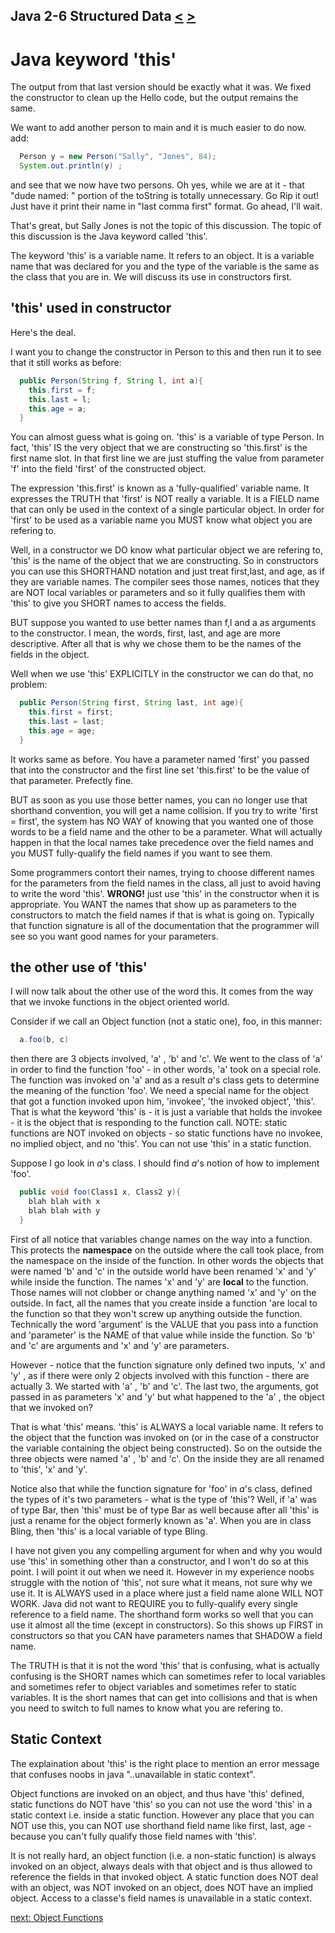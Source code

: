 ## Java 2-6 Structured Data [&LT;](Java0205.md) [&GT;](Java0207.md)
# Java keyword 'this'

The output from that last version should be exactly what it was. We fixed the constructor to clean up the Hello code, but the output remains the same.

We want to add another person to main and it is much easier to do now. add:

```java
  Person y = new Person("Sally", "Jones", 84);
  System.out.println(y) ;
```

and see that we now have two persons. Oh yes, while we are at it - that "dude named: " portion of the toString is totally unnecessary. Go Rip it out! Just have it print their name in "last comma first" format. Go ahead, I'll wait.

That's great, but Sally Jones is not the topic of this discussion. The topic of this discussion is the Java keyword called 'this'. 

The keyword 'this' is a variable name. It refers to an object. It is a variable name that was declared for you and the type of the variable is the same as the class that you are in. We will discuss its use in constructors first.

## 'this' used in constructor
Here's the deal.

I want you to change the constructor in Person to this and then run it to see that it still works as before:

```java
  public Person(String f, String l, int a){
    this.first = f;
    this.last = l;
    this.age = a;
  }
```

You can almost guess what is going on. 'this' is a variable of type Person. In fact, 'this' IS the very object that we are constructing so 'this.first' is the first name slot. In that first line we are just stuffing the value from parameter 'f' into the field 'first' of the constructed object.

The expression 'this.first' is known as a 'fully-qualified' variable name. It expresses the TRUTH that 'first' is NOT really a variable. It is a FIELD name that can only be used in the context of a single particular object. In order for 'first' to be used as a variable name you MUST know what object you are refering to.

Well, in a constructor we DO know what particular object we are refering to, 'this' is the name of the object that we are constructing. So in constructors you can use this SHORTHAND notation and just treat first,last, and age, as if they are variable names. The compiler sees those names, notices that they are NOT local variables or parameters and so it fully qualifies them with 'this' to give you SHORT names to access the fields.

BUT suppose you wanted to use better names than f,l and a as arguments to the constructor. I mean, the words, first, last, and age are more descriptive. After all that is why we chose them to be the names of the fields in the object.

Well when we use 'this' EXPLICITLY in the constructor we can do that, no problem:

```java
  public Person(String first, String last, int age){
    this.first = first;
    this.last = last;
    this.age = age;
  }
```

It works same as before. You have a parameter named 'first' you passed that into the constructor and the first line set 'this.first' to be the value of that parameter. Prefectly fine.

BUT as soon as you use those better names, you can no longer use that shorthand convention, you will get a name collision. If you try to write 'first = first', the system has NO WAY of knowing that you wanted one of those words to be a field name and the other to be a parameter. What will actually happen in that the local names take precedence over the field names and you MUST fully-qualify the field names if you want to see them.

Some programmers contort their names, trying to choose different names for the parameters from the field names in the class, all just to avoid having to write the word 'this'. **WRONG!** just use 'this' in the constructor when it is appropriate. You WANT the names that show up as parameters to the constructors to match the field names if that is what is going on. Typically that function signature is all of the documentation that the programmer will see so you want good names for your parameters.

## the other use of 'this'

I will now talk about the other use of the word this. It comes from the way that we invoke functions in the object oriented world.

Consider if we call an Object function (not a static one), foo,  in this manner:

```java
  a.foo(b, c)
```

then there are 3 objects involved, 'a' , 'b' and 'c'. We went to the class of 'a' in order to find the function 'foo' - in other words, 'a' took on a special role. The function was invoked on 'a' and as a result <i>a</i>'s class gets to determine the meaning of the function 'foo'. We need a special name for the object that got a function invoked upon him, 'invokee', 'the invoked object', 'this'. That is what the keyword 'this' is - it is just a variable that holds the invokee - it is the object that is responding to the function call. NOTE: static functions are NOT invoked on objects - so static functions have no invokee, no implied object, and no 'this'. You can not use 'this' in a static function. 

Suppose I go look in <i>a</i>'s class. I should find <i>a</i>'s notion of how to implement 'foo'.

```java
  public void foo(Class1 x, Class2 y){  
    blah blah with x   
    blah blah with y 
  }
```

First of all notice that variables change names on the way into a function. This protects the **namespace** on the outside where the call took place, from the namespace on the inside of the function. In other words the objects that were named 'b' and 'c' in the outside world have been renamed 'x' and 'y' while inside the function. The names 'x' and 'y' are **local** to the function. Those names will not clobber or change anything named 'x' and 'y' on the outside. In fact, all the names that you create inside a function 'are local to the function so that they won't screw up anything outside the function. Technically the word 'argument' is the VALUE that you pass into a function and 'parameter' is the NAME of that value while inside the function. So 'b' and 'c' are arguments and 'x' and 'y' are parameters.

However - notice that the function signature only defined two inputs, 'x' and 'y' , as if there were only 2 objects involved with this function - there are actually 3. We started with 'a' , 'b' and 'c'. The last two, the arguments, got passed in as parameters 'x' and 'y' but what happened to the 'a' , the object that we invoked on?

That is what 'this' means. 'this' is ALWAYS a local variable name. It refers to the object that the function was invoked on (or in the case of a constructor the variable containing the object being constructed). So on the outside the three objects were named 'a' , 'b' and 'c'. On the inside they are all renamed to 'this', 'x' and 'y'.

Notice also that while the function signature for 'foo' in <i>a</i>'s class, defined the types of it's two parameters - what is the type of 'this'? Well, if 'a' was of type Bar, then 'this' must be of type Bar as well because after all 'this' is just a rename for the object formerly known as 'a'. When you are in class Bling, then 'this' is a local variable of type Bling.

I have not given you any compelling argument for when and why you would use 'this' in something other than a constructor, and I won't do so at this point. I will point it out when we need it. However in my experience noobs struggle with the notion of 'this', not sure what it means, not sure why we use it. It is ALWAYS used in a place where just a field name alone WILL NOT WORK. Java did not want to REQUIRE you to fully-qualify every single reference to a field name. The shorthand form works so well that you can use it almost all the time (except in constructors). So this shows up FIRST in constructors so that you CAN have parameters names that SHADOW a field name. 

The TRUTH is that it is not the word 'this' that is confusing, what is actually confusing is the SHORT names which can sometimes refer to local variables and sometimes refer to object variables and sometimes refer to static variables. It is the short names that can get into collisions and that is when you need to switch to full names to know what you are refering to.

## Static Context

The explaination about 'this' is the right place to mention an error message that confuses noobs in java "..unavailable in static context". 

Object functions are invoked on an object, and thus have 'this' defined, static functions do NOT have 'this' so you can not use the word 'this' in a static context i.e. inside a static function. However any place that you can NOT use this, you can NOT use shorthand field name like first, last, age - because you can't fully qualify those field names with 'this'. 

It is not really hard, an object function (i.e. a non-static function) is always invoked on an object, always deals with that object and is thus allowed to reference the fields in that invoked object. A static function does NOT deal with an object, was NOT invoked on an object, does NOT have an implied object. Access to a classe's field names is unavailable in a static context.

[next: Object Functions](Java0207.md)